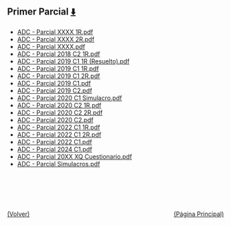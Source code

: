 
<html>
<body>
<h2>Primer Parcial <a href="https://downgit.github.io/#/home?url=https://github.com/Apuntes-FIUBA/Apuntes-Electronica/tree/main/86 - Electrónica/8604 - Analisis de Circuitos/Examenes/Primer Parcial" style="font-size:20px">  ⬇️ </a></h2>
<ul>
    <li><a href="ADC -  Parcial XXXX 1R.pdf">ADC -  Parcial XXXX 1R.pdf</a></li>
    <li><a href="ADC -  Parcial XXXX 2R.pdf">ADC -  Parcial XXXX 2R.pdf</a></li>
    <li><a href="ADC -  Parcial XXXX.pdf">ADC -  Parcial XXXX.pdf</a></li>
    <li><a href="ADC - Parcial 2018 C2 1R.pdf">ADC - Parcial 2018 C2 1R.pdf</a></li>
    <li><a href="ADC - Parcial 2019 C1 1R (Resuelto).pdf">ADC - Parcial 2019 C1 1R (Resuelto).pdf</a></li>
    <li><a href="ADC - Parcial 2019 C1 1R.pdf">ADC - Parcial 2019 C1 1R.pdf</a></li>
    <li><a href="ADC - Parcial 2019 C1 2R.pdf">ADC - Parcial 2019 C1 2R.pdf</a></li>
    <li><a href="ADC - Parcial 2019 C1.pdf">ADC - Parcial 2019 C1.pdf</a></li>
    <li><a href="ADC - Parcial 2019 C2.pdf">ADC - Parcial 2019 C2.pdf</a></li>
    <li><a href="ADC - Parcial 2020 C1 Simulacro.pdf">ADC - Parcial 2020 C1 Simulacro.pdf</a></li>
    <li><a href="ADC - Parcial 2020 C2 1R.pdf">ADC - Parcial 2020 C2 1R.pdf</a></li>
    <li><a href="ADC - Parcial 2020 C2 2R.pdf">ADC - Parcial 2020 C2 2R.pdf</a></li>
    <li><a href="ADC - Parcial 2020 C2.pdf">ADC - Parcial 2020 C2.pdf</a></li>
    <li><a href="ADC - Parcial 2022 C1 1R.pdf">ADC - Parcial 2022 C1 1R.pdf</a></li>
    <li><a href="ADC - Parcial 2022 C1 2R.pdf">ADC - Parcial 2022 C1 2R.pdf</a></li>
    <li><a href="ADC - Parcial 2022 C1.pdf">ADC - Parcial 2022 C1.pdf</a></li>
    <li><a href="ADC - Parcial 2024 C1.pdf">ADC - Parcial 2024 C1.pdf</a></li>
    <li><a href="ADC - Parcial 20XX XQ Cuestionario.pdf">ADC - Parcial 20XX XQ Cuestionario.pdf</a></li>
    <li><a href="ADC - Parcial Simulacros.pdf">ADC - Parcial Simulacros.pdf</a></li>
</ul>
</body>
</html>














<br><br><br><br><br><a href="../" style="float: left">(Volver)</a> <a href="https://apuntes-fiuba.github.io/Apuntes-Electronica" style="float: right">(Página Principal)</a>
